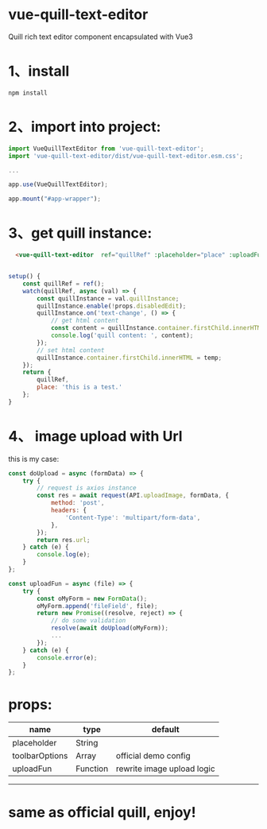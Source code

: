 # vue-quill-text-editor
Quill rich text editor component encapsulated with Vue3


# 1、install

    npm install

# 2、import into project:

```javascript
import VueQuillTextEditor from 'vue-quill-text-editor';
import 'vue-quill-text-editor/dist/vue-quill-text-editor.esm.css';

...

app.use(VueQuillTextEditor);

app.mount("#app-wrapper");

```
# 3、get quill instance:

```html
  <vue-quill-text-editor  ref="quillRef" :placeholder="place" :uploadFun="uploadFun" />
```

```javascript

setup() {
    const quillRef = ref();
    watch(quillRef, async (val) => {
        const quillInstance = val.quillInstance;
        quillInstance.enable(!props.disabledEdit);
        quillInstance.on('text-change', () => {
            // get html content
            const content = quillInstance.container.firstChild.innerHTML;
            console.log('quill content: ', content);
        });
        // set html content
        quillInstance.container.firstChild.innerHTML = temp;
    });
    return {
        quillRef,
        place: 'this is a test.'
    };
}

```

# 4、 image upload with Url 

this is my case: 

```javascript
const doUpload = async (formData) => {
    try {
        // request is axios instance
        const res = await request(API.uploadImage, formData, {
            method: 'post',
            headers: {
                'Content-Type': 'multipart/form-data',
            },
        });
        return res.url;
    } catch (e) {
        console.log(e);
    }
};

const uploadFun = async (file) => {
    try {
        const oMyForm = new FormData();
        oMyForm.append('fileField', file);
        return new Promise((resolve, reject) => {
            // do some validation
            resolve(await doUpload(oMyForm));
            ...
        });
    } catch (e) {
        console.error(e);
    }
};
```

# props:

|name|type|default|
|---|---|---|
|placeholder|String||
|toolbarOptions|Array|official demo config|
|uploadFun|Function| rewrite image upload logic
---


# same as official quill, enjoy!
